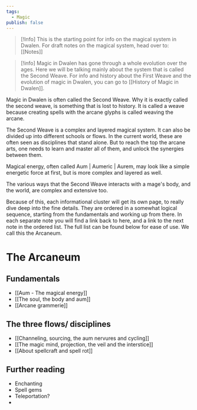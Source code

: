 ```yaml
---
tags:
  - Magic
publish: false
---
```

>[!Info] 
>This is the starting point for info on the magical system in Dwalen. For draft notes on the magical system, head over to: [[Notes]]

> [!info]
> Magic in Dwalen has gone through a whole evolution over the ages. Here we will be talking mainly about the system that is called the Second Weave. For info and history about the First Weave and the evolution of magic in Dwalen, you can go to [[History of Magic in Dwalen]].

Magic in Dwalen is often called the Second Weave. Why it is exactly called the second weave, is something that is lost to history. It is called a weave because creating spells with the arcane glyphs is called weaving the arcane.

The Second Weave is a complex and layered magical system. It can also be divided up into different schools or flows. In the current world, these are often seen as disciplines that stand alone. But to reach the top the arcane arts, one needs to learn and master all of them, and unlock the synergies between them.

Magical energy, often called Aum | Aumeric | Aurem, may look like a simple energetic force at first, but is more complex and layered as well.

The various ways that the Second Weave interacts with a mage's body, and the world, are complex and extensive too.

Because of this, each informational cluster will get its own page, to really dive deep into the fine details. They are ordered in a somewhat logical sequence, starting from the fundamentals and working up from there. In each separate note you will find a link back to here, and a link to the next note in the ordered list. The full list can be found below for ease of use. We call this the Arcaneum.

# The Arcaneum
## Fundamentals
* [[Aum - The magical energy]]
* [[The soul, the body and aum]]
* [[Arcane grammerie]]
## The three flows/ disciplines 
* [[Channeling, sourcing, the aum nervures and cycling]]
* [[The magic mind, projection, the veil and the interstice]]
* [[About spellcraft and spell rot]]
## Further reading
* Enchanting
* Spell gems
* Teleportation?
* 
